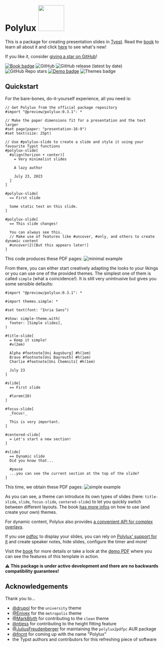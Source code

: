 # Polylux <img src="https://andreaskroepelin.github.io/polylux/book/logo.png" style="width: 3em;"></img>
This is a package for creating presentation slides in [Typst](https://typst.app/).
Read the [book](https://polylux.dev/book) to learn all
about it and click [here](https://polylux.dev/book/changelog.html)
to see what's new!

If you like it, consider [giving a star on GitHub](https://github.com/andreasKroepelin/polylux)!

[![Book badge](https://img.shields.io/badge/docs-book-green)](https://polylux.dev/book)
![GitHub](https://img.shields.io/github/license/andreasKroepelin/polylux)
![GitHub release (latest by date)](https://img.shields.io/github/v/release/andreasKroepelin/polylux)
![GitHub Repo stars](https://img.shields.io/github/stars/andreasKroepelin/polylux)
[![Demo badge](https://img.shields.io/badge/demo-pdf-blue)](https://github.com/andreasKroepelin/polylux/releases/latest/download/demo.pdf)
![Themes badge](https://img.shields.io/badge/themes-5-aqua)


## Quickstart
For the bare-bones, do-it-yourself experience, all you need is:
```typ
// Get Polylux from the official package repository
#import "@preview/polylux:0.3.1": *

// Make the paper dimensions fit for a presentation and the text larger
#set page(paper: "presentation-16-9")
#set text(size: 25pt)

// Use #polylux-slide to create a slide and style it using your favourite Typst functions
#polylux-slide[
  #align(horizon + center)[
    = Very minimalist slides

    A lazy author

    July 23, 2023
  ]
]

#polylux-slide[
  == First slide

  Some static text on this slide.
]

#polylux-slide[
  == This slide changes!

  You can always see this.
  // Make use of features like #uncover, #only, and others to create dynamic content
  #uncover(2)[But this appears later!]
]
```
This code produces these PDF pages:
![minimal example](https://polylux.dev/book/minimal.png)

From there, you can either start creatively adapting the looks to your likings
or you can use one of the provided themes.
The simplest one of them is called `simple` (what a coincidence!).
It is still very unintrusive but gives you some sensible defaults:
```typ
#import "@preview/polylux:0.3.1": *

#import themes.simple: *

#set text(font: "Inria Sans")

#show: simple-theme.with(
  footer: [Simple slides],
)

#title-slide[
  = Keep it simple!
  #v(2em)

  Alpha #footnote[Uni Augsburg] #h(1em)
  Bravo #footnote[Uni Bayreuth] #h(1em)
  Charlie #footnote[Uni Chemnitz] #h(1em)

  July 23
]

#slide[
  == First slide

  #lorem(20)
]

#focus-slide[
  _Focus!_

  This is very important.
]

#centered-slide[
  = Let's start a new section!
]

#slide[
  == Dynamic slide
  Did you know that...

  #pause
  ...you can see the current section at the top of the slide?
]
```
This time, we obtain these PDF pages:
![simple example](https://polylux.dev/book/themes/gallery/simple.png)

As you can see, a theme can introduce its own types of slides (here: `title-slide`,
`slide`, `focus-slide`, `centered-slide`) to let you quickly switch between
different layouts.
The book
[has more infos](https://polylux.dev/book/themes/themes.html)
on how to use (and create your own) themes.


For dynamic content, Polylux also provides [a convenient API for complex
overlays](https://polylux.dev/book/dynamic/dynamic.html).

If you use [pdfpc](https://pdfpc.github.io/) to display your slides, you can rely
on [Polylux' support for it](https://polylux.dev/book/external/pdfpc.html)
and create speaker notes, hide slides, configure the timer and more!

Visit the
[book](https://polylux.dev/book)
for more details or take a look at the
[demo PDF](https://github.com/andreasKroepelin/polylux/releases/latest/download/demo.pdf)
where you can see the features of this template in action.

**⚠ This package is under active development and there are no backwards
compatibility guarantees!**

## Acknowledgements
Thank you to...
- [@drupol](https://github.com/drupol) for the `university` theme
- [@Enivex](https://github.com/Enivex) for the `metropolis` theme
- [@MarkBlyth](https://github.com/MarkBlyth) for contributing to the `clean` theme
- [@ntjess](https://github.com/ntjess) for contributing to the height fitting
  feature
- [@JuliusFreudenberger](https://github.com/JuliusFreudenberger) for maintaining
  the `polylux2pdfpc` AUR package
- [@fncnt](https://github.com/fncnt) for coming up with the name "Polylux"
- the Typst authors and contributors for this refreshing piece of software
